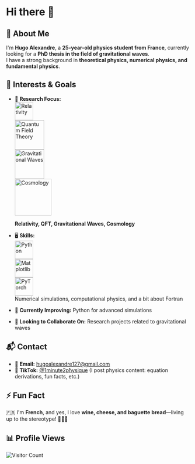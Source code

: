 # Hi there 👋  

## 🚀 About Me  

I'm **Hugo Alexandre**, a **25-year-old physics student from France**, currently looking for a **PhD thesis in the field of gravitational waves**.  
I have a strong background in **theoretical physics, numerical physics, and fundamental physics**.  

## 🎯 Interests & Goals  

- 🔭 **Research Focus:**  
  <img src="https://upload.wikimedia.org/wikipedia/commons/2/22/Einstein_1921_by_F_Schmutzer_-_restoration.jpg" alt="Relativity" width="50"/>  
  <img src="https://upload.wikimedia.org/wikipedia/commons/6/6f/Feynman_Diagram_Gluon_Radiation.svg" alt="Quantum Field Theory" width="80"/>  
  <img src="https://upload.wikimedia.org/wikipedia/commons/e/eb/LIGO_Laser_Interferometer.svg" alt="Gravitational Waves" width="80"/>  
  <img src="https://upload.wikimedia.org/wikipedia/commons/4/4d/CMB_Timeline75.jpg" alt="Cosmology" width="100"/>  

  **Relativity, QFT, Gravitational Waves, Cosmology**  

- 🖥️ **Skills:**  
  <img src="https://cdn.jsdelivr.net/gh/devicons/devicon/icons/python/python-original.svg" alt="Python" width="50"/>  
  <img src="https://upload.wikimedia.org/wikipedia/commons/8/84/Matplotlib_icon.svg" alt="Matplotlib" width="50"/>  
  <img src="https://cdn.jsdelivr.net/gh/devicons/devicon/icons/pytorch/pytorch-original.svg" alt="PyTorch" width="50"/>  
  Numerical simulations, computational physics, and a bit about Fortran  

- 🌱 **Currently Improving:** Python for advanced simulations  
- 👯 **Looking to Collaborate On:** Research projects related to gravitational waves  

## 📬 Contact  

- 📩 **Email:** [hugoalexandre127@gmail.com](mailto:hugoalexandre127@gmail.com)  
- 🎥 **TikTok:** [@1minute2pħysique](https://www.tiktok.com/@1minute2pħysique) (I post physics content: equation derivations, fun facts, etc.)  

## ⚡ Fun Fact  

🇫🇷 I'm **French**, and yes, I love **wine, cheese, and baguette bread**—living up to the stereotype! 🥖🍷🧀  

## 📊 Profile Views  

![Visitor Count](https://komarev.com/ghpvc/?username=HugoAlexandre&color=blue&style=flat)
